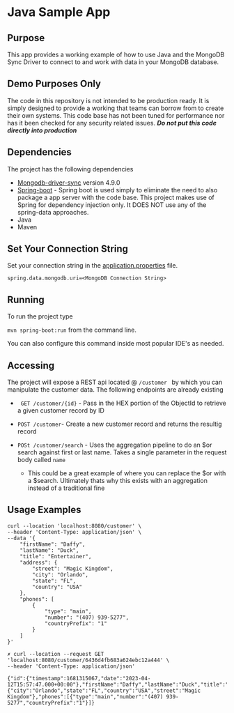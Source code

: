 # Java Sample App

## Purpose

This app provides a working example of how to use Java and the MongoDB Sync Driver to connect to and work with data in your MongoDB database. 

## Demo Purposes Only

The code in this repository is not intended to be production ready. It is simply designed to provide a working that teams can borrow from to create their own systems. This code base has not been tuned for performance nor has it been checked for any security related issues. ***Do not put this code directly into production***


## Dependencies

The project has the following dependencies

* [Mongodb-driver-sync](https://www.mongodb.com/docs/drivers/java/sync/current/) version 4.9.0
* [Spring-boot](https://spring.io/) - Spring boot is used simply to eliminate the need to also package a app server with the code base. This project makes use of Spring for dependency injection only. It DOES NOT use any of the spring-data approaches.
* Java
* Maven

## Set Your Connection String
Set your connection string in the [application.properties](./src/main/resources/application.properties) file.

```
spring.data.mongodb.uri=<MongoDB Connection String>
```

## Running
To run the project type 

``` mvn spring-boot:run ``` from the command line.

You can also configure this command inside most popular IDE's as needed.


## Accessing

The project will expose a REST api located @ ```/customer ``` by which you can manipulate the customer data. The following endpoints are already existing

- ``` GET /customer/{id}``` - Pass in the HEX portion of the ObjectId to retrieve a given customer record by ID
- ``` POST /customer ```- Create a new customer record and returns the resultig record

- ``` POSt /customer/search ``` - Uses the aggregation pipeline to do an $or search against first or last name. Takes a single parameter in the request body called ``` name ```
   - This could be a great example of where you can replace the $or with a $search.  Ultimately thats why this exists with an aggregation instead of a traditional fine 

## Usage Examples
```
curl --location 'localhost:8080/customer' \
--header 'Content-Type: application/json' \
--data '{
    "firstName": "Daffy",
    "lastName": "Duck",
    "title": "Entertainer",
    "address": {
        "street": "Magic Kingdom",
        "city": "Orlando",
        "state": "FL",
        "country": "USA"
    },
    "phones": [
        {
            "type": "main",
            "number": "(407) 939-5277",
            "countryPrefix": "1"
        }
    ]
}'
```

```
✗ curl --location --request GET 'localhost:8080/customer/6436d4fb683a624ebc12a444' \
--header 'Content-Type: application/json'

{"id":{"timestamp":1681315067,"date":"2023-04-12T15:57:47.000+00:00"},"firstName":"Daffy","lastName":"Duck","title":"Entertainer","address":{"city":"Orlando","state":"FL","country":"USA","street":"Magic Kingdom"},"phones":[{"type":"main","number":"(407) 939-5277","countryPrefix":"1"}]}
```



